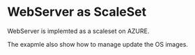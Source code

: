 # WebServer as ScaleSet

WebServer is implemted as a scaleset on AZURE.

The exapmle also show how to manage update the OS images.


